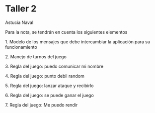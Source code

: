 # Taller 2

<p> Astucia Naval</p>
<p>Para la nota, se tendrán en cuenta los siguientes elementos</p>

<p>1. Modelo de los mensajes que debe intercambiar la aplicación para su funcionamiento</p>
<p>2. Manejo de turnos del juego</p>
<p>3. Regla del juego: puedo comunicar mi nombre</p>
<p>4. Regla del juego: punto debil random</p>
<p>5. Regla del juego: lanzar ataque y recibirlo</p>
<p>6. Regla del juego: se puede ganar el juego</p>
<p>7. Regla del juego: Me puedo rendir</p>

